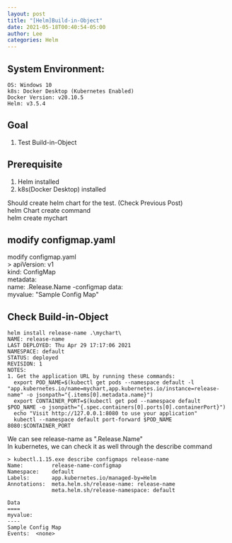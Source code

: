 ```yaml
---
layout: post
title: "[Helm]Build-in-Object"
date: 2021-05-18T00:40:54-05:00
author: Lee
categories: Helm
---
```


## System Environment:
    OS: Windows 10
    k8s: Docker Desktop (Kubernetes Enabled)
    Docker Version: v20.10.5
    Helm: v3.5.4

## Goal
1. Test Build-in-Object

## Prerequisite
1. Helm installed
2. k8s(Docker Desktop) installed


Should create helm chart for the test.  (Check Previous Post)  
helm Chart create command  
    helm create mychart

## modify configmap.yaml 
modify configmap.yaml   
	>
    apiVersion: v1   
    kind: ConfigMap  
    metadata:  
    name: .Release.Name -configmap 
    data:  
    myvalue: "Sample Config Map"    

## Check Build-in-Object
    helm install release-name .\mychart\
	NAME: release-name
	LAST DEPLOYED: Thu Apr 29 17:17:06 2021
	NAMESPACE: default
	STATUS: deployed
	REVISION: 1
	NOTES:
	1. Get the application URL by running these commands:
	  export POD_NAME=$(kubectl get pods --namespace default -l "app.kubernetes.io/name=mychart,app.kubernetes.io/instance=release-name" -o jsonpath="{.items[0].metadata.name}")
	  export CONTAINER_PORT=$(kubectl get pod --namespace default $POD_NAME -o jsonpath="{.spec.containers[0].ports[0].containerPort}")
	  echo "Visit http://127.0.0.1:8080 to use your application"
	  kubectl --namespace default port-forward $POD_NAME 8080:$CONTAINER_PORT

We can see release-name as ".Release.Name"  
In kubernetes, we can check it as well through the describe command   

    > kubectl.1.15.exe describe configmaps release-name     
	Name:         release-name-configmap
	Namespace:    default
	Labels:       app.kubernetes.io/managed-by=Helm
	Annotations:  meta.helm.sh/release-name: release-name
	              meta.helm.sh/release-namespace: default

	Data
	====
	myvalue:
	----
	Sample Config Map
	Events:  <none>
